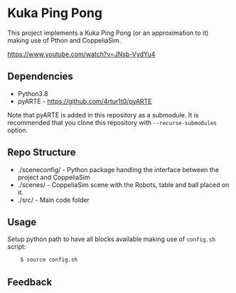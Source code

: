 # Kuka Ping Pong

This project implements a Kuka Ping Pong (or an approximation to it) making use of Pthon and CoppeliaSim. 

https://www.youtube.com/watch?v=JNsb-VydYu4

## Dependencies

- Python3.8
- pyARTE - https://github.com/4rtur1t0/pyARTE

Note that pyARTE is added in this repository as a submodule. It is recommended that you clone this repository with `--recurse-submodules` option.

## Repo Structure

- ./sceneconfig/ - Python package handling the interface between the project and CoppeliaSim
- ./scenes/ -  CoppeliaSim scene with the Robots, table and ball placed on it.
- ./src/ - Main code folder

## Usage

Setup python path to have all blocks available making use of `config.sh` script:
```sh
    $ source config.sh
```

## Feedback
